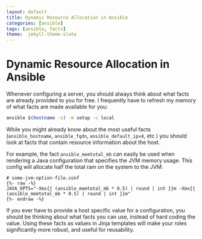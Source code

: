 ```yaml
---
layout: default
title: Dynamic Resource Allocation in Ansible
categories: [ansible]
tags: [ansible, facts]
theme:  jekyll-theme-slate
---
```

# Dynamic Resource Allocation in Ansible

Whenever configuring a server, you should always think about what facts are already provided to you for free. I frequently have to refresh my memory of what facts are made available for you:
```bash
ansible $(hostname -s) -m setup -c local
```
While you might already know about the most useful facts (`ansible_hostname`, `ansible_fqdn`, `ansible_default_ipv4`, etc ) you should look at facts that contain resource information about the host.

For example, the fact `ansible_memtotal_mb` can easily be used when rendering a Java configuration that specifies the JVM memory usage. This config will allocate half the total ram on the system to the JVM:

```jinja
# some-jvm-option-file.conf
{%- raw -%}
JAVA_OPTS="-Xms{{ (ansible_memtotal_mb * 0.5) | round | int }}m -Xmx{{ (ansible_memtotal_mb * 0.5) | round | int }}m"
{%- endraw -%}
```


If you ever have to provide a host specific value for a configuration, you should be thinking about what facts you can use, instead of hard coding the value. Using these facts as values in Jinja templates will make your roles significantly more robust, and useful for reusability. 
